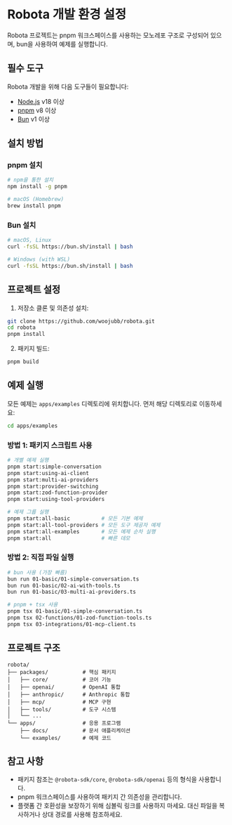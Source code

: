 # Robota 개발 환경 설정

Robota 프로젝트는 pnpm 워크스페이스를 사용하는 모노레포 구조로 구성되어 있으며, bun을 사용하여 예제를 실행합니다.

## 필수 도구

Robota 개발을 위해 다음 도구들이 필요합니다:

- [Node.js](https://nodejs.org/) v18 이상
- [pnpm](https://pnpm.io/) v8 이상
- [Bun](https://bun.sh/) v1 이상

## 설치 방법

### pnpm 설치

```bash
# npm을 통한 설치
npm install -g pnpm

# macOS (Homebrew)
brew install pnpm
```

### Bun 설치

```bash
# macOS, Linux
curl -fsSL https://bun.sh/install | bash

# Windows (with WSL)
curl -fsSL https://bun.sh/install | bash
```

## 프로젝트 설정

1. 저장소 클론 및 의존성 설치:

```bash
git clone https://github.com/woojubb/robota.git
cd robota
pnpm install
```

2. 패키지 빌드:

```bash
pnpm build
```

## 예제 실행

모든 예제는 `apps/examples` 디렉토리에 위치합니다. 먼저 해당 디렉토리로 이동하세요:

```bash
cd apps/examples
```

### 방법 1: 패키지 스크립트 사용

```bash
# 개별 예제 실행
pnpm start:simple-conversation
pnpm start:using-ai-client
pnpm start:multi-ai-providers
pnpm start:provider-switching
pnpm start:zod-function-provider
pnpm start:using-tool-providers

# 예제 그룹 실행
pnpm start:all-basic          # 모든 기본 예제
pnpm start:all-tool-providers # 모든 도구 제공자 예제
pnpm start:all-examples       # 모든 예제 순차 실행
pnpm start:all                # 빠른 데모
```

### 방법 2: 직접 파일 실행

```bash
# bun 사용 (가장 빠름)
bun run 01-basic/01-simple-conversation.ts
bun run 01-basic/02-ai-with-tools.ts
bun run 01-basic/03-multi-ai-providers.ts

# pnpm + tsx 사용
pnpm tsx 01-basic/01-simple-conversation.ts
pnpm tsx 02-functions/01-zod-function-tools.ts
pnpm tsx 03-integrations/01-mcp-client.ts
```

## 프로젝트 구조

```
robota/
├── packages/           # 핵심 패키지
│   ├── core/           # 코어 기능
│   ├── openai/         # OpenAI 통합
│   ├── anthropic/      # Anthropic 통합
│   ├── mcp/            # MCP 구현
│   ├── tools/          # 도구 시스템
│   └── ...
└── apps/               # 응용 프로그램
    ├── docs/           # 문서 애플리케이션
    └── examples/       # 예제 코드
```

## 참고 사항

- 패키지 참조는 `@robota-sdk/core`, `@robota-sdk/openai` 등의 형식을 사용합니다.
- pnpm 워크스페이스를 사용하여 패키지 간 의존성을 관리합니다.
- 플랫폼 간 호환성을 보장하기 위해 심볼릭 링크를 사용하지 마세요. 대신 파일을 복사하거나 상대 경로를 사용해 참조하세요. 